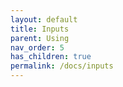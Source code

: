 ```yaml
---
layout: default
title: Inputs
parent: Using
nav_order: 5
has_children: true
permalink: /docs/inputs
---
```

